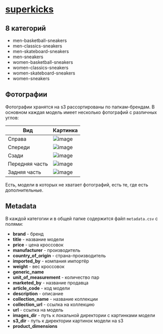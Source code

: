 # [superkicks](https://www.superkicks.in/)

## 8 категорий

- men-basketball-sneakers
- men-classics-sneakers
- men-skateboard-sneakers
- men-sneakers
- women-basketball-sneakers
- women-classics-sneakers
- women-skateboard-sneakers
- women-sneakers

## Фотографии

Фотографии хранятся на s3 рассортированы по папкам-брендам. В основном каждая модель имеет несколько фотографий с различных углов:

| Вид | Картинка |
|---|---|
| Справа | ![image](https://github.com/miem-refugees/sneakers-ml/assets/57370975/c4347ddf-cb57-4907-8ca8-26b1228cdcce) |
| Спереди | ![image](https://github.com/miem-refugees/sneakers-ml/assets/57370975/953a8a7b-10c2-4bd1-8011-5ab76def0aa3) |
| Сзади | ![image](https://github.com/miem-refugees/sneakers-ml/assets/57370975/f385b140-c14a-4088-ba55-a2f88a6ded83) |
| Передняя часть | ![image](https://github.com/miem-refugees/sneakers-ml/assets/57370975/f5518b95-6fb1-4b7b-8ebc-01fae3812fb7) |
| Задняя часть | ![image](https://github.com/miem-refugees/sneakers-ml/assets/57370975/3e4750d7-98cd-4ee0-8966-18c37fd6df42) |

Есть, модели в которых не хватает фотографий, есть те, где есть дополнительные.

## Metadata

В каждой категогии и в общей папке содержится файл `metadata.csv` с полями:

- **brand** - бренд
- **title** - название модели
- **price** - цена кроссовок
- **manufacturer** - производитель
- **country_of_origin** - страна-производитель
- **imported_by** - компания импортёр
- **weight** - вес кроссовок
- **generic_name**
- **unit_of_measurement** - количество пар
- **marketed_by** - название продавца
- **article_code** - код модели
- **description** - описание
- **collection_name** - название коллекции
- **collection_url** - ссылка на коллекцию
- **url** - ссылка на модель
- **images_dir** - путь к локальной директории с картинками модели
- **s3_dir** - путь к директории картинок модели на s3
- **product_dimensions**
